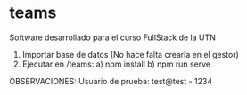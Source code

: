 # teams
Software desarrollado para el curso FullStack de la UTN
1) Importar base de datos (No hace falta crearla en el gestor)
2) Ejecutar en /teams:
   a) npm install
   b) npm run serve

OBSERVACIONES:
Usuario de prueba:
test@test - 1234

